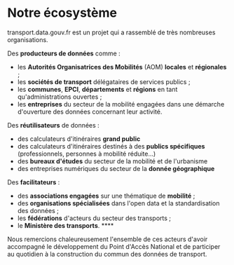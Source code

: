 # Notre écosystème

transport.data.gouv.fr est un projet qui a rassemblé de très nombreuses organisations.&#x20;

Des **producteurs de données** comme :

* les **Autorités Organisatrices des Mobilités** (AOM) **locales** et **régionales** ;&#x20;
* les **sociétés de transport** délégataires de services publics ;
* les **communes**, **EPCI**, **départements** et **régions** en tant qu'administrations ouvertes ;
* les **entreprises** du secteur de la mobilité engagées dans une démarche d'ouverture des données concernant leur activité.

Des **réutilisateurs** de données :

* des calculateurs d'itinéraires **grand public**
* des calculateurs d'itinéraires destinés à des **publics spécifiques** (professionnels, personnes à mobilité réduite...)
* des **bureaux d'études** du secteur de la mobilité et de l'urbanisme
* des entreprises numériques du secteur de la **donnée géographique**&#x20;

Des **facilitateurs** :&#x20;

* des **associations engagées** sur une thématique de **mobilité** ;
* des **organisations spécialisées** dans l'open data et la standardisation des données ;
* les **fédérations** d'acteurs du secteur des transports ;
* le **Ministère des transports**. ****&#x20;

Nous remercions chaleureusement l'ensemble de ces acteurs d'avoir accompagné le développement du Point d'Accès National et de participer au quotidien à la construction du commun des données de transport.

